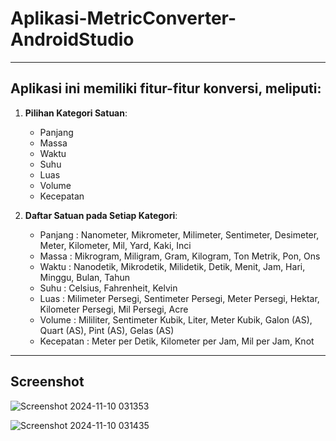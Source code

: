 # Aplikasi-MetricConverter-AndroidStudio
---
## Aplikasi ini memiliki fitur-fitur konversi, meliputi:
1. **Pilihan Kategori Satuan**:
   - Panjang
   - Massa
   - Waktu
   - Suhu
   - Luas
   - Volume
   - Kecepatan

2. **Daftar Satuan pada Setiap Kategori**:
   - Panjang : Nanometer, Mikrometer, Milimeter, Sentimeter, Desimeter, Meter, Kilometer, Mil, Yard, Kaki, Inci
   - Massa : Mikrogram, Miligram, Gram, Kilogram, Ton Metrik, Pon, Ons
   - Waktu : Nanodetik, Mikrodetik, Milidetik, Detik, Menit, Jam, Hari, Minggu, Bulan, Tahun
   - Suhu : Celsius, Fahrenheit, Kelvin
   - Luas : Milimeter Persegi, Sentimeter Persegi, Meter Persegi, Hektar, Kilometer Persegi, Mil Persegi, Acre
   - Volume : Mililiter, Sentimeter Kubik, Liter, Meter Kubik, Galon (AS), Quart (AS), Pint (AS), Gelas (AS)
   - Kecepatan : Meter per Detik, Kilometer per Jam, Mil per Jam, Knot
---
## Screenshot
![Screenshot 2024-11-10 031353](https://github.com/user-attachments/assets/b86784d3-e4d1-4f1f-a464-2186bcd7d646)

![Screenshot 2024-11-10 031435](https://github.com/user-attachments/assets/e0e56e7d-940d-4b88-b581-1162cd3ba0c4)
